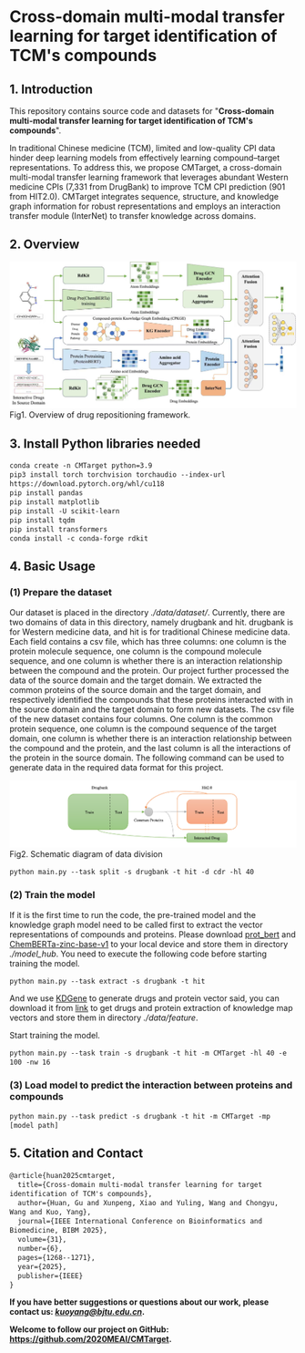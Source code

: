 # Cross-domain multi-modal transfer learning for target identification of TCM's compounds

## 1. Introduction

This repository contains source code and datasets for "**Cross-domain multi-modal transfer learning for target identification of TCM's compounds**".

In traditional Chinese medicine (TCM), limited and low-quality CPI data hinder deep learning models from effectively learning compound–target representations. To address this, we propose CMTarget, a cross-domain multi-modal transfer learning framework that leverages abundant Western medicine CPIs (7,331 from DrugBank) to improve TCM CPI prediction (901 from HIT2.0). CMTarget integrates sequence, structure, and knowledge graph information for robust representations and employs an interaction transfer module (InterNet) to transfer knowledge across domains.

## 2. Overview

![image1](./fig/image1.jpg)
Fig1. Overview of drug repositioning framework.

## 3. Install Python libraries needed

```
conda create -n CMTarget python=3.9
pip3 install torch torchvision torchaudio --index-url https://download.pytorch.org/whl/cu118
pip install pandas
pip install matplotlib
pip install -U scikit-learn
pip install tqdm
pip install transformers
conda install -c conda-forge rdkit
```

## 4. Basic Usage

### (1) Prepare the dataset
Our dataset is placed in the directory *./data/dataset/*. Currently, there are two domains of data in this directory, namely drugbank and hit. drugbank is for Western medicine data, and hit is for traditional Chinese medicine data. Each field contains a csv file, which has three columns: one column is the protein molecule sequence, one column is the compound molecule sequence, and one column is whether there is an interaction relationship between the compound and the protein. Our project further processed the data of the source domain and the target domain. We extracted the common proteins of the source domain and the target domain, and respectively identified the compounds that these proteins interacted with in the source domain and the target domain to form new datasets. The csv file of the new dataset contains four columns. One column is the common protein sequence, one column is the compound sequence of the target domain, one column is whether there is an interaction relationship between the compound and the protein, and the last column is all the interactions of the protein in the source domain. The following command can be used to generate data in the required data format for this project.  

![alt text](./fig/image2.png)
Fig2. Schematic diagram of data division

```
python main.py --task split -s drugbank -t hit -d cdr -hl 40
```

### (2) Train the model

If it is the first time to run the code, the pre-trained model and the knowledge graph model need to be called first to extract the vector representations of compounds and proteins. Please download [prot_bert](https://huggingface.co/Rostlab/prot_bert/tree/main) and [ChemBERTa-zinc-base-v1](https://huggingface.co/seyonec/ChemBERTa-zinc-base-v1) to your local device and store them in directory *./model_hub*. You need to execute the following code before starting training the model. 

```
python main.py --task extract -s drugbank -t hit
```

And we use [KDGene](https://github.com/2020MEAI/KDGene) to generate drugs and protein vector said, you can download it from [link](https://drive.google.com/drive/folders/15hB-KN5KL9c7mTBuPVpX7Et0-EamLv9i?usp=share_link) to get drugs and protein extraction of knowledge map vectors and store them in directory *./data/feature*.

Start training the model.

```
python main.py --task train -s drugbank -t hit -m CMTarget -hl 40 -e 100 -nw 16
```

### (3) Load model to predict the interaction between proteins and compounds

```
python main.py --task predict -s drugbank -t hit -m CMTarget -mp [model path]
```

## 5. Citation and Contact

```
@article{huan2025cmtarget,
  title={Cross-domain multi-modal transfer learning for target identification of TCM's compounds},
  author={Huan, Gu and Xunpeng, Xiao and Yuling, Wang and Chongyu, Wang and Kuo, Yang},
  journal={IEEE International Conference on Bioinformatics and Biomedicine, BIBM 2025},
  volume={31},
  number={6},
  pages={1268--1271},
  year={2025},
  publisher={IEEE}
}
```

<b>If you have better suggestions or questions about our work, please contact us: <a>*kuoyang@bjtu.edu.cn*</a>. </b> 

<b>Welcome to follow our project on GitHub: <a>https://github.com/2020MEAI/CMTarget</a>. </b>